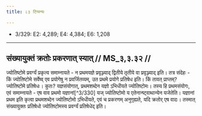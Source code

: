```yaml
---
title: ८३ टिप्पन्यः

---
```

- 3/329: E2: 4,289; E4: 4,384; E6: 1,208

____________________________________________


## संख्यायुक्तं क्रतोः प्रकरणात् स्यात् // MS_३,३.३२ //

ज्योतिष्टोमे प्रवर्ग्यं प्रकृत्य समाम्नायते - न प्रथमयज्ञे प्रवृञ्ज्याद् द्वितीये तृतीये वा प्रवृञ्ज्याद् इति। तत्र संदेहः - किं ज्योतिष्टोमे सर्वेष्व् एव प्रयोगेषु न प्रवर्जितव्यम्, उत प्रथमे प्रयोगे प्रतिषेध इति। किं तावत् प्राप्तम्? ज्योतिष्टोमे प्रतिषेधः। कुतः? यज्ञसंयोगात्, प्रथमशब्देन यज्ञो ऽभिधीयते ज्योतिष्टोमः। तस्य हि प्रथमसंयोगः, एवं समाम्नायते - एष वाव प्रथमो यज्ञानां[^3/330] यज् ज्योतिष्टोमो य एतेनान्ष्ट्वाथान्येन यजेतेति। यज्ञानां प्रथम इति कृत्वा प्रथमशब्देन ज्योतिष्टोमो ऽभिधीयते, एवं च प्रकरणम् अनुगृह्यते, यदि क्रतोर् एष वादः। तस्मात् संख्यायुक्तः प्रतिषेधो ज्योतिष्टोमस्य प्रवर्ग्यं प्रतिषेधेद् इति।
